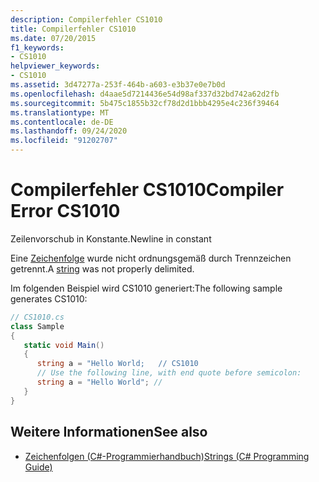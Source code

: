 ```yaml
---
description: Compilerfehler CS1010
title: Compilerfehler CS1010
ms.date: 07/20/2015
f1_keywords:
- CS1010
helpviewer_keywords:
- CS1010
ms.assetid: 3d47277a-253f-464b-a603-e3b37e0e7b0d
ms.openlocfilehash: d4aae5d7214436e54d98af337d32bd742a62d2fb
ms.sourcegitcommit: 5b475c1855b32cf78d2d1bbb4295e4c236f39464
ms.translationtype: MT
ms.contentlocale: de-DE
ms.lasthandoff: 09/24/2020
ms.locfileid: "91202707"
---
```

# <a name="compiler-error-cs1010"></a><span data-ttu-id="3a2d5-103">Compilerfehler CS1010</span><span class="sxs-lookup"><span data-stu-id="3a2d5-103">Compiler Error CS1010</span></span>

<span data-ttu-id="3a2d5-104">Zeilenvorschub in Konstante.</span><span class="sxs-lookup"><span data-stu-id="3a2d5-104">Newline in constant</span></span>  
  
 <span data-ttu-id="3a2d5-105">Eine [Zeichenfolge](../language-reference/builtin-types/reference-types.md) wurde nicht ordnungsgemäß durch Trennzeichen getrennt.</span><span class="sxs-lookup"><span data-stu-id="3a2d5-105">A [string](../language-reference/builtin-types/reference-types.md) was not properly delimited.</span></span>  
  
 <span data-ttu-id="3a2d5-106">Im folgenden Beispiel wird CS1010 generiert:</span><span class="sxs-lookup"><span data-stu-id="3a2d5-106">The following sample generates CS1010:</span></span>  
  
```csharp  
// CS1010.cs  
class Sample  
{  
   static void Main()  
   {  
      string a = "Hello World;   // CS1010  
      // Use the following line, with end quote before semicolon:  
      string a = "Hello World"; //  
   }  
}  
```  
  
## <a name="see-also"></a><span data-ttu-id="3a2d5-107">Weitere Informationen</span><span class="sxs-lookup"><span data-stu-id="3a2d5-107">See also</span></span>

- [<span data-ttu-id="3a2d5-108">Zeichenfolgen (C#-Programmierhandbuch)</span><span class="sxs-lookup"><span data-stu-id="3a2d5-108">Strings (C# Programming Guide)</span></span>](../programming-guide/strings/index.md)
